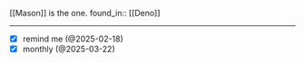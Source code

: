 
[[Mason]] is the one.
found_in:: [[Deno]]
___
- [x] remind me (@2025-02-18)
- [x] monthly (@2025-03-22)